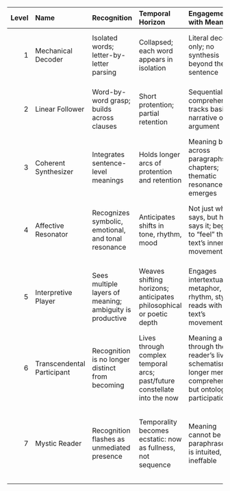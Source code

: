 |   Level | Name                       | Recognition                                              | Temporal Horizon                                                          | Engagement with Meaning                                                                                           | Affective Tone                               | Ontological Depth                                                                      |
|--------:|:---------------------------|:---------------------------------------------------------|:--------------------------------------------------------------------------|:------------------------------------------------------------------------------------------------------------------|:---------------------------------------------|:---------------------------------------------------------------------------------------|
|       1 | Mechanical Decoder         | Isolated words; letter-by-letter parsing                 | Collapsed; each word appears in isolation                                 | Literal decoding only; no synthesis beyond the sentence                                                           | Tense, effortful, fatigued                   | Experience not yet unified; subject remains outside text                               |
|       2 | Linear Follower            | Word-by-word grasp; builds across clauses                | Short protention; partial retention                                       | Sequential comprehension; tracks basic narrative or argument                                                      | Slight flow; success is fragile              | Begins synthesis of parts; world begins to cohere                                      |
|       3 | Coherent Synthesizer       | Integrates sentence-level meanings                       | Holds longer arcs of protention and retention                             | Meaning builds across paragraphs and chapters; thematic resonance emerges                                         | Pleasure in understanding; feeling of flow   | A world begins to appear; reader steps into it                                         |
|       4 | Affective Resonator        | Recognizes symbolic, emotional, and tonal resonance      | Anticipates shifts in tone, rhythm, mood                                  | Not just what it says, but how it says it; begins to “feel” the text’s inner movement                             | Sensitive, moved, textured affect            | The text becomes a mood-space; self is modulated by reading                            |
|       5 | Interpretive Player        | Sees multiple layers of meaning; ambiguity is productive | Weaves shifting horizons; anticipates philosophical or poetic depth       | Engages intertextuality, metaphor, rhythm, style; reads with the text’s movement                                  | Joy of interpretive play; reverent curiosity | Reader co-shapes the world of the text; becomes a partner in sense-making              |
|       6 | Transcendental Participant | Recognition is no longer distinct from becoming          | Lives through complex temporal arcs; past/future constellate into the now | Meaning arises through the reader’s lived schematism; no longer mere comprehension, but ontological participation | Sublime stillness; rapture; surrender        | Text becomes event-of-being; self and text dissolve into co-constitution               |
|       7 | Mystic Reader              | Recognition flashes as unmediated presence               | Temporality becomes ecstatic: now as fullness, not sequence               | Meaning cannot be paraphrased; it is intuited, lived, ineffable                                                   | Stillness, awe, communion                    | Reading is no longer reading—it is dwelling in the appearing of Being through language |